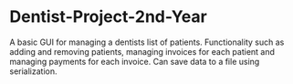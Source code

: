 # Dentist-Project-2nd-Year
A basic GUI for managing a dentists list of patients. Functionality such as adding and removing patients, managing invoices for each patient and managing payments for each invoice. Can save data to a file using serialization. 
